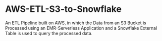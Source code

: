 # AWS-ETL-S3-to-Snowflake
An ETL Pipeline built on AWS, in which the Data from an S3 Bucket is Processed using an EMR-Serverless Application and a Snowflake External Table is used to query the processed data.
